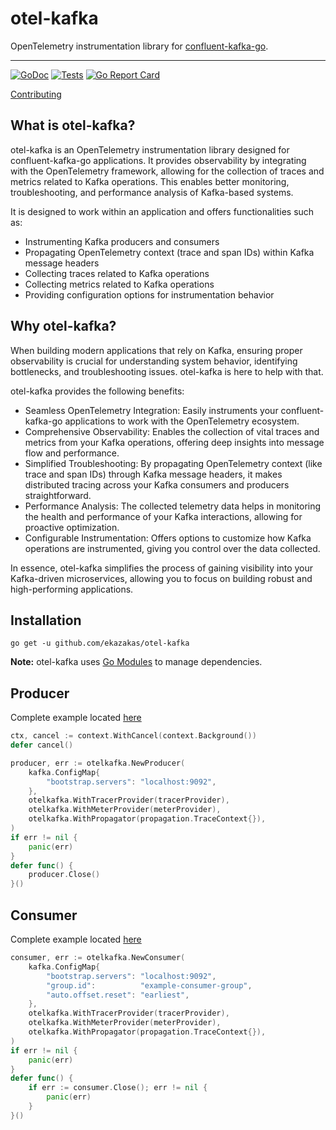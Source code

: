[bugs]: https://github.com/ekazakas/otel-kafka/issues?q=is%3Aopen+is%3Aissue+label%3ABug
[contributing]: CONTRIBUTING.md

# otel-kafka

OpenTelemetry instrumentation library for [confluent-kafka-go](https://github.com/confluentinc/confluent-kafka-go).

---

[![GoDoc](https://godoc.org/github.com/ekazakas/otel-kafka?status.svg)](https://godoc.org/github.com/ekazakas/otel-kafka)
[![Tests](https://github.com/ekazakas/otel-kafka/workflows/Tests/badge.svg)](https://github.com/ekazakas/otel-kafka/actions?query=workflow%3ATests)
[![Go Report Card](https://goreportcard.com/badge/github.com/ekazakas/otel-kafka)](https://goreportcard.com/report/github.com/ekazakas/otel-kafka)

[Contributing]

## What is otel-kafka?

otel-kafka is an OpenTelemetry instrumentation library designed for confluent-kafka-go applications. It provides observability by integrating with the OpenTelemetry framework, allowing for the collection of traces and metrics related to Kafka operations. This enables better monitoring, troubleshooting, and performance analysis of Kafka-based systems.

It is designed to work within an application and offers functionalities such as:

* Instrumenting Kafka producers and consumers
* Propagating OpenTelemetry context (trace and span IDs) within Kafka message headers
* Collecting traces related to Kafka operations
* Collecting metrics related to Kafka operations
* Providing configuration options for instrumentation behavior

## Why otel-kafka?

When building modern applications that rely on Kafka, ensuring proper observability is crucial for understanding system behavior, identifying bottlenecks, and troubleshooting issues. otel-kafka is here to help with that.

otel-kafka provides the following benefits:

* Seamless OpenTelemetry Integration: Easily instruments your confluent-kafka-go applications to work with the OpenTelemetry ecosystem.
* Comprehensive Observability: Enables the collection of vital traces and metrics from your Kafka operations, offering deep insights into message flow and performance.
* Simplified Troubleshooting: By propagating OpenTelemetry context (like trace and span IDs) through Kafka message headers, it makes distributed tracing across your Kafka consumers and producers straightforward.
* Performance Analysis: The collected telemetry data helps in monitoring the health and performance of your Kafka interactions, allowing for proactive optimization.
* Configurable Instrumentation: Offers options to customize how Kafka operations are instrumented, giving you control over the data collected.

In essence, otel-kafka simplifies the process of gaining visibility into your Kafka-driven microservices, allowing you to focus on building robust and high-performing applications.

## Installation

```shell
go get -u github.com/ekazakas/otel-kafka
```

**Note:** otel-kafka uses [Go Modules](https://go.dev/wiki/Modules) to manage dependencies.

## Producer

Complete example located [here](https://github.com/ekazakas/otel-kafka/examples/producer/main.go)

```go
ctx, cancel := context.WithCancel(context.Background())
defer cancel()

producer, err := otelkafka.NewProducer(
    kafka.ConfigMap{
        "bootstrap.servers": "localhost:9092",
    },
    otelkafka.WithTracerProvider(tracerProvider),
    otelkafka.WithMeterProvider(meterProvider),
    otelkafka.WithPropagator(propagation.TraceContext{}),
)
if err != nil {
    panic(err)
}
defer func() {
    producer.Close()
}()
```

## Consumer

Complete example located [here](https://github.com/ekazakas/otel-kafka/examples/consumer/main.go)

```go
consumer, err := otelkafka.NewConsumer(
    kafka.ConfigMap{
        "bootstrap.servers": "localhost:9092",
        "group.id":          "example-consumer-group",
        "auto.offset.reset": "earliest",
    },
    otelkafka.WithTracerProvider(tracerProvider),
    otelkafka.WithMeterProvider(meterProvider),
    otelkafka.WithPropagator(propagation.TraceContext{}),
)
if err != nil {
    panic(err)
}
defer func() {
    if err := consumer.Close(); err != nil {
        panic(err)
    }
}()
```

